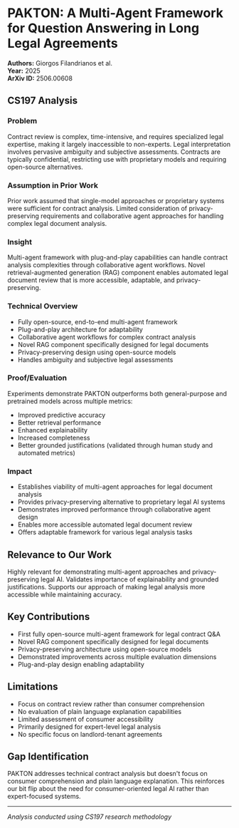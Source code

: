 # PAKTON: A Multi-Agent Framework for Question Answering in Long Legal Agreements

**Authors:** Giorgos Filandrianos et al.  
**Year:** 2025  
**ArXiv ID:** 2506.00608

## CS197 Analysis

### Problem
Contract review is complex, time-intensive, and requires specialized legal expertise, making it largely inaccessible to non-experts. Legal interpretation involves pervasive ambiguity and subjective assessments. Contracts are typically confidential, restricting use with proprietary models and requiring open-source alternatives.

### Assumption in Prior Work
Prior work assumed that single-model approaches or proprietary systems were sufficient for contract analysis. Limited consideration of privacy-preserving requirements and collaborative agent approaches for handling complex legal document analysis.

### Insight
Multi-agent framework with plug-and-play capabilities can handle contract analysis complexities through collaborative agent workflows. Novel retrieval-augmented generation (RAG) component enables automated legal document review that is more accessible, adaptable, and privacy-preserving.

### Technical Overview
- Fully open-source, end-to-end multi-agent framework
- Plug-and-play architecture for adaptability
- Collaborative agent workflows for complex contract analysis
- Novel RAG component specifically designed for legal documents
- Privacy-preserving design using open-source models
- Handles ambiguity and subjective legal assessments

### Proof/Evaluation
Experiments demonstrate PAKTON outperforms both general-purpose and pretrained models across multiple metrics:
- Improved predictive accuracy
- Better retrieval performance
- Enhanced explainability
- Increased completeness
- Better grounded justifications (validated through human study and automated metrics)

### Impact
- Establishes viability of multi-agent approaches for legal document analysis
- Provides privacy-preserving alternative to proprietary legal AI systems
- Demonstrates improved performance through collaborative agent design
- Enables more accessible automated legal document review
- Offers adaptable framework for various legal analysis tasks

## Relevance to Our Work
Highly relevant for demonstrating multi-agent approaches and privacy-preserving legal AI. Validates importance of explainability and grounded justifications. Supports our approach of making legal analysis more accessible while maintaining accuracy.

## Key Contributions
- First fully open-source multi-agent framework for legal contract Q&A
- Novel RAG component specifically designed for legal documents
- Privacy-preserving architecture using open-source models
- Demonstrated improvements across multiple evaluation dimensions
- Plug-and-play design enabling adaptability

## Limitations
- Focus on contract review rather than consumer comprehension
- No evaluation of plain language explanation capabilities
- Limited assessment of consumer accessibility
- Primarily designed for expert-level legal analysis
- No specific focus on landlord-tenant agreements

## Gap Identification
PAKTON addresses technical contract analysis but doesn't focus on consumer comprehension and plain language explanation. This reinforces our bit flip about the need for consumer-oriented legal AI rather than expert-focused systems.

---
*Analysis conducted using CS197 research methodology*